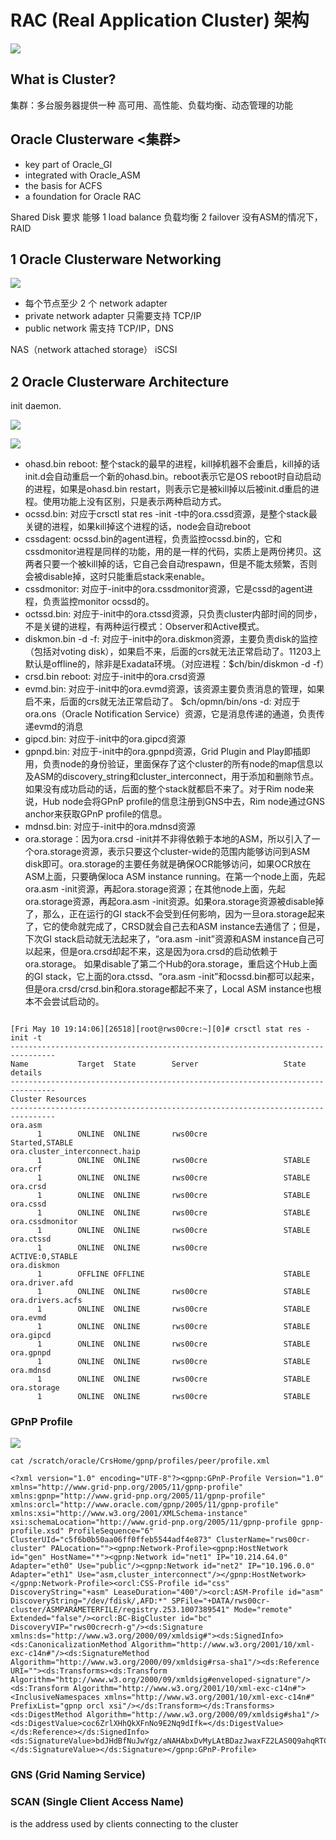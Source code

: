 # RAC (Real Application Cluster) 架构

![](https://ws1.sinaimg.cn/large/006tNc79gy1g2wluvuhekj30se0l2433.jpg)

## What is Cluster?
集群：多台服务器提供一种 高可用、高性能、负载均衡、动态管理的功能

## Oracle Clusterware <集群>
* key part of Oracle_GI
* integrated with Oracle_ASM
* the basis for ACFS
* a foundation for Oracle RAC

Shared Disk 要求 能够 1 load balance 负载均衡 2 failover
没有ASM的情况下，RAID

## 1 Oracle Clusterware Networking
![](https://ws4.sinaimg.cn/large/006tNc79ly1g2wma1s2rtj30ff07mdg5.jpg)

* 每个节点至少 2 个 network adapter
* private network adapter 只需要支持 TCP/IP
* public network 需支持 TCP/IP，DNS

NAS（network attached storage）
iSCSI

## 2 Oracle Clusterware Architecture

init daemon.

![](https://ws2.sinaimg.cn/large/006tNc79ly1g2wmp7ybwrj30r80jcwix.jpg)

![](https://ws3.sinaimg.cn/large/006tNc79gy1g2xerc3ihoj30ec0dpn23.jpg)

* ohasd.bin reboot: 整个stack的最早的进程，kill掉机器不会重启，kill掉的话init.d会自动重启一个新的ohasd.bin。reboot表示它是OS reboot时自动启动的进程，如果是ohasd.bin restart，则表示它是被kill掉以后被init.d重启的进程。使用功能上没有区别，只是表示两种启动方式。
* ocssd.bin: 对应于crsctl stat res -init -t中的ora.cssd资源，是整个stack最关键的进程，如果kill掉这个进程的话，node会自动reboot
* cssdagent: ocssd.bin的agent进程，负责监控ocssd.bin的，它和cssdmonitor进程是同样的功能，用的是一样的代码，实质上是两份拷贝。这两者只要一个被kill掉的话，它自己会自动respawn，但是不能太频繁，否则会被disable掉，这时只能重启stack来enable。
* cssdmonitor: 对应于-init中的ora.cssdmonitor资源，它是cssd的agent进程，负责监控monitor ocssd的。
* octssd.bin: 对应于-init中的ora.ctssd资源，只负责cluster内部时间的同步，不是关键的进程，有两种运行模式：Observer和Active模式。
* diskmon.bin -d -f: 对应于-init中的ora.diskmon资源，主要负责disk的监控（包括对voting disk），如果启不来，后面的crs就无法正常启动了。11203上默认是offline的，除非是Exadata环境。（对应进程：$ch/bin/diskmon -d -f）
* crsd.bin reboot: 对应于-init中的ora.crsd资源
* evmd.bin: 对应于-init中的ora.evmd资源，该资源主要负责消息的管理，如果启不来，后面的crs就无法正常启动了。
  $ch/opmn/bin/ons -d: 对应于ora.ons（Oracle Notification Service）资源，它是消息传递的通道，负责传递evmd的消息
* gipcd.bin: 对应于-init中的ora.gipcd资源
* gpnpd.bin: 对应于-init中的ora.gpnpd资源，Grid Plugin and Play即插即用，负责node的身份验证，里面保存了这个cluster的所有node的map信息以及ASM的discovery_string和cluster_interconnect，用于添加和删除节点。如果没有成功启动的话，后面的整个stack就都启不来了。对于Rim node来说，Hub node会将GPnP profile的信息注册到GNS中去，Rim node通过GNS anchor来获取GPnP profile的信息。
* mdnsd.bin: 对应于-init中的ora.mdnsd资源
* ora.storage：因为ora.crsd -init并不非得依赖于本地的ASM，所以引入了一个ora.storage资源，表示只要这个cluster-wide的范围内能够访问到ASM disk即可。ora.storage的主要任务就是确保OCR能够访问，如果OCR放在ASM上面，只要确保loca ASM instance running。在第一个node上面，先起ora.asm -init资源，再起ora.storage资源；在其他node上面，先起ora.storage资源，再起ora.asm -init资源。如果ora.storage资源被disable掉了，那么，正在运行的GI stack不会受到任何影响，因为一旦ora.storage起来了，它的使命就完成了，CRSD就会自己去和ASM instance去通信了；但是，下次GI stack启动就无法起来了，“ora.asm -init”资源和ASM instance自己可以起来，但是ora.crsd却起不来，这是因为ora.crsd的启动依赖于ora.storage。
如果disable了第二个Hub的ora.storage，重启这个Hub上面的GI stack，它上面的ora.ctssd、“ora.asm -init”和ocssd.bin都可以起来，但是ora.crsd/crsd.bin和ora.storage都起不来了，Local ASM instance也根本不会尝试启动的。

```

[Fri May 10 19:14:06][26518][root@rws00cre:~][0]# crsctl stat res -init -t
--------------------------------------------------------------------------------
Name           Target  State        Server                   State details
--------------------------------------------------------------------------------
Cluster Resources
--------------------------------------------------------------------------------
ora.asm
      1        ONLINE  ONLINE       rws00cre                 Started,STABLE
ora.cluster_interconnect.haip
      1        ONLINE  ONLINE       rws00cre                 STABLE
ora.crf
      1        ONLINE  ONLINE       rws00cre                 STABLE
ora.crsd
      1        ONLINE  ONLINE       rws00cre                 STABLE
ora.cssd
      1        ONLINE  ONLINE       rws00cre                 STABLE
ora.cssdmonitor
      1        ONLINE  ONLINE       rws00cre                 STABLE
ora.ctssd
      1        ONLINE  ONLINE       rws00cre                 ACTIVE:0,STABLE
ora.diskmon
      1        OFFLINE OFFLINE                               STABLE
ora.driver.afd
      1        ONLINE  ONLINE       rws00cre                 STABLE
ora.drivers.acfs
      1        ONLINE  ONLINE       rws00cre                 STABLE
ora.evmd
      1        ONLINE  ONLINE       rws00cre                 STABLE
ora.gipcd
      1        ONLINE  ONLINE       rws00cre                 STABLE
ora.gpnpd
      1        ONLINE  ONLINE       rws00cre                 STABLE
ora.mdnsd
      1        ONLINE  ONLINE       rws00cre                 STABLE
ora.storage
      1        ONLINE  ONLINE       rws00cre                 STABLE
```

### GPnP Profile

![](https://ws2.sinaimg.cn/large/006tNc79gy1g2xeqnjbsdj30r40jgjvx.jpg)

```
cat /scratch/oracle/CrsHome/gpnp/profiles/peer/profile.xml

<?xml version="1.0" encoding="UTF-8"?><gpnp:GPnP-Profile Version="1.0" xmlns="http://www.grid-pnp.org/2005/11/gpnp-profile" xmlns:gpnp="http://www.grid-pnp.org/2005/11/gpnp-profile" xmlns:orcl="http://www.oracle.com/gpnp/2005/11/gpnp-profile" xmlns:xsi="http://www.w3.org/2001/XMLSchema-instance" xsi:schemaLocation="http://www.grid-pnp.org/2005/11/gpnp-profile gpnp-profile.xsd" ProfileSequence="6" ClusterUId="c5f6b0b50aa06ff0ffeb5544adf4e873" ClusterName="rws00cr-cluster" PALocation=""><gpnp:Network-Profile><gpnp:HostNetwork id="gen" HostName="*"><gpnp:Network id="net1" IP="10.214.64.0" Adapter="eth0" Use="public"/><gpnp:Network id="net2" IP="10.196.0.0" Adapter="eth1" Use="asm,cluster_interconnect"/></gpnp:HostNetwork></gpnp:Network-Profile><orcl:CSS-Profile id="css" DiscoveryString="+asm" LeaseDuration="400"/><orcl:ASM-Profile id="asm" DiscoveryString="/dev/fdisk/,AFD:*" SPFile="+DATA/rws00cr-cluster/ASMPARAMETERFILE/registry.253.1007389541" Mode="remote" Extended="false"/><orcl:BC-BigCluster id="bc" DiscoveryVIP="rws00crecrh-g"/><ds:Signature xmlns:ds="http://www.w3.org/2000/09/xmldsig#"><ds:SignedInfo><ds:CanonicalizationMethod Algorithm="http://www.w3.org/2001/10/xml-exc-c14n#"/><ds:SignatureMethod Algorithm="http://www.w3.org/2000/09/xmldsig#rsa-sha1"/><ds:Reference URI=""><ds:Transforms><ds:Transform Algorithm="http://www.w3.org/2000/09/xmldsig#enveloped-signature"/><ds:Transform Algorithm="http://www.w3.org/2001/10/xml-exc-c14n#"> <InclusiveNamespaces xmlns="http://www.w3.org/2001/10/xml-exc-c14n#" PrefixList="gpnp orcl xsi"/></ds:Transform></ds:Transforms><ds:DigestMethod Algorithm="http://www.w3.org/2000/09/xmldsig#sha1"/><ds:DigestValue>coc6ZrlXHhQkXFnNo9E2Nq9dIfk=</ds:DigestValue></ds:Reference></ds:SignedInfo><ds:SignatureValue>bdJHdBfNuJwYgz/aNAHAbxDvMyLAtBDazJwaxFZ2LAS0Q9ahqRTC92FYob5HD/DyXzp7J4zH6VLX83QAYkkylMg8DPnT4RXw0BWZlNiBVAkX6Z7fsoutSCCj1LZ5PnulHCmeyoJpf6HAYC643N9VjnGEnEqQFdqQ2w9SMIASvFc=</ds:SignatureValue></ds:Signature></gpnp:GPnP-Profile>
```

### GNS (Grid Naming Service) 


### SCAN (Single Client Access Name)
is the address used by clients connecting to the cluster
